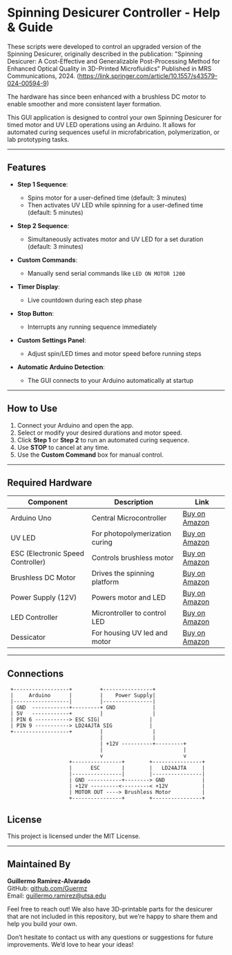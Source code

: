 # Spinning Desicurer Controller - Help & Guide

These scripts were developed to control an upgraded version of the Spinning Desicurer, originally described in the publication:
"Spinning Desicurer: A Cost-Effective and Generalizable Post-Processing Method for Enhanced Optical Quality in 3D-Printed Microfluidics"
Published in MRS Communications, 2024. (https://link.springer.com/article/10.1557/s43579-024-00594-9)

The hardware has since been enhanced with a brushless DC motor to enable smoother and more consistent layer formation.

This GUI application is designed to control your own Spinning Desicurer for timed motor and UV LED operations using an Arduino. It allows for automated curing sequences useful in microfabrication, polymerization, or lab prototyping tasks.

---

## Features

- **Step 1 Sequence**:
  - Spins motor for a user-defined time (default: 3 minutes)
  - Then activates UV LED while spinning for a user-defined time (default: 5 minutes)

- **Step 2 Sequence**:
  - Simultaneously activates motor and UV LED for a set duration (default: 3 minutes)

- **Custom Commands**:
  - Manually send serial commands like `LED ON MOTOR 1200`

- **Timer Display**:
  - Live countdown during each step phase

- **Stop Button**:
  - Interrupts any running sequence immediately

- **Custom Settings Panel**:
  - Adjust spin/LED times and motor speed before running steps

- **Automatic Arduino Detection**:
  - The GUI connects to your Arduino automatically at startup

---

## How to Use

1. Connect your Arduino and open the app.
2. Select or modify your desired durations and motor speed.
3. Click **Step 1** or **Step 2** to run an automated curing sequence.
4. Use **STOP** to cancel at any time.
5. Use the **Custom Command** box for manual control.

---

## Required Hardware

| Component         | Description                             | Link                            |
|------------------|-----------------------------------------|---------------------------------|
| Arduino Uno      | Central Microcontroller | [Buy on Amazon](https://www.amazon.com/Arduino-A000066-ARDUINO-UNO-R3/dp/B008GRTSV6/ref=sr_1_5?crid=28YRPWR3AXFE0&dib=eyJ2IjoiMSJ9.VZl_WiFg-4H_p0-BXr9pa0HoKSbb-SFea21hVZZ6cALU8pwAELbygBcjFL03D8MMjRtwqyz59Jvp4YYmEdUap3MpKeozJvDxvwig6L2iVhVXsriMFErl9ETMgpmSO-ahf6IrtGsRTevHpcYVJShXXmi6A4qOGW9q3ZWwIVUPviCdzaYyR0JX0N8edYo_liEQlyRgPFWuNkwM-dGEaxXo5pxmemN8F0KNog--RsqUtbQ.78hK3veeR6hJv7zEipbFKVC3KxY1hRzStcLQebcx2tk&dib_tag=se&keywords=arduino&qid=1747169415&sprefix=arduino+uno%2Caps%2C302&sr=8-5)             |
| UV LED           | For photopolymerization curing         | [Buy on Amazon](https://www.amazon.com/Chanzon-Ultraviolet-Emitter-Components-Lighting/dp/B01DBZK2C6?th=1)             |
| ESC (Electronic Speed Controller) | Controls brushless motor       | [Buy on Amazon](https://www.amazon.com/RC-Brushless-Electric-Controller-bullet/dp/B0754H7XZZ/ref=sr_1_8?crid=SARKJWAQ9XVZ&dib=eyJ2IjoiMSJ9.Li96wegYvrs7mtYR8L0iICDO5JP0YEMfBC20ueTgDGn5Qrbxqm6M3NYRAWXMZ7RAxehmZUTbfJPNKaybZGmtcuZZMuyrPsp-jooFE6lO_KpIxnGU746vGZOUvcpUFtdvLnPFL8sPsnn4v_wlzPVZ8Lj0Wkw31rlliG9idndn_2Tv2U1lEZHWM7mKWnQaJAYzrcA0ggcBsFUJEwWAF-HaOT1KvIBdl0tcmGClWsdZunQPzXG-JwI3hx2nDh8bAK3BOFgXRIU3A-T38pGOojfXVwb6Ves7_Xmidp3QFoy6Nh236NjvJM8YcC1ITFq3mgmoX6kwZ9-Y3d1SQ8rNIw77MoeEyxRsRlFKrVLDOhSpqR9l1VU3-xh6yZrqh4UrIE9T2Z43BU4pJrhLyuzsTapYe46jBRmzlmEmfTHf7n7sbr3ueRxS2_qkdtw-5l4xDQ4f.4uH1uNzvZOuYMWVUr1DTc2slQ4TrFTgDHD-G8wAtcjo&dib_tag=se&keywords=electronic%2Bspeed%2Bcontroller%2Bbrushless%2Bmotor&qid=1743444372&sprefix=electronic%2Bspeed%2Bcontroller%2Bbrushless%2Bmotor%2Caps%2C300&sr=8-8&th=1)             |
| Brushless DC Motor | Drives the spinning platform           | [Buy on Amazon](https://www.amazon.com/dp/B0841TWF7N/?coliid=I2BD8XCIV34OAP&colid=YT4QZJ7KA01P&ref_=list_c_wl_lv_ov_lig_dp_it&th=1)             |
| Power Supply (12V) | Powers motor and LED          | [Buy on Amazon](https://www.amazon.com/BOSYTRO-Converter-Switching-Electronic-Instruments/dp/B0DJQT5MB9/ref=sr_1_3?crid=3V6433N3CGGV1&dib=eyJ2IjoiMSJ9.F6tb4Ttf-JNKrwLe6btLkkMSQUbBT9c53bL0_n0sO7vq2H3s5pXDK-74I7mqGaDuXrkVkF63cWDoAOVT6HfqjkeMXf5gkYa81xUP1NvWcfJtq5scpF2zMcXKFp7elfdrmcqr2xDyKh-UrBllPcrNqtzQwzMvTyTfV4MoZkjPcPPXu8-LRt-oimWB_Am9KdwGCuMU9NTpEYEwUlzRKo_vgbtRMrl37xs33PMB86j7_Rg.L-_cWpO140QQmVQbqeRlRVcUewc-qIbbFJX7WW1IMt8&dib_tag=se&keywords=power%2Bsupply%2B40A&qid=1743186990&sprefix=power%2Bsupply%2B40a%2Caps%2C147&sr=8-3&th=1)             |
| LED Controller     | Microntroller to control LED           |[Buy on Amazon](https://www.amazon.com/dp/B08T9JJW6Y?ref=ppx_yo2ov_dt_b_fed_asin_title)             |
| Dessicator | For housing UV led and motor | [Buy on Amazon](https://www.amazon.com/Bel-Art-Polycarbonate-Desiccator-Polypropylene-F42020-0000/dp/B002VBW9RS/ref=sr_1_5?crid=PBMCREC7RRU8&dib=eyJ2IjoiMSJ9.iqb1nQx9tdvalGNQpwYILNzb5Se0UqYZvOLdoLveOnJDIfeqIIz7GMO1oah5vCMVf8f88eUK7MeuNWVyFJJB1GnIJDdjem78BFcvYw_psaucFqk0lm6GOWIssqhsJIhSt8CDqBMb0VLihxMxqyGVqnuHSAFF0Et4ko0nVVSg0C8imnI6AoKkOOTjnzoP-zG7r4BxRi9h35wCe84qOLvk_8vh81RhMCrjRWO7pq9Rc24.q8-ptPEVycTNPJxpRL0HcImCTo7V7SFc3eOKkl2u6dg&dib_tag=se&keywords=dessicator&qid=1747169595&sprefix=dessicat%2Caps%2C230&sr=8-5&ufe=app_do%3Aamzn1.fos.9fe8cbfa-bf43-43d1-a707-3f4e65a4b666&th=1)             |

---
## Connections

     +------------------+         +----------------+
     |     Arduino      |         |    Power Supply|
     |------------------|         |----------------|
     | GND  ------------+---------+ GND            |
     | 5V   ------------+         |                |
     | PIN 6 -----------> ESC SIG|                |
     | PIN 9 -----------> LD24AJTA SIG            |
     +------------------+         |                |
                                  |                |
                                  | +12V ----------+---------+
                                  |                          |
                                  v                          v
                        +----------------+        +----------------+
                        |      ESC       |        |   LD24AJTA     |
                        |----------------|        |----------------|
                        | GND -----------+--------> GND            |
                        | +12V ---------<---------< +12V           |
                        | MOTOR OUT ----> Brushless Motor          |
                        +----------------+        +----------------+

## License

This project is licensed under the MIT License.

---

## Maintained By

**Guillermo Ramirez-Alvarado**  
GitHub: [github.com/Guermz](https://github.com/Guermz)  
Email: guillermo.ramirez@utsa.edu

Feel free to reach out! We also have 3D-printable parts for the desicurer that are not included in this repository, but we’re happy to share them and help you build your own.

Don’t hesitate to contact us with any questions or suggestions for future improvements. We’d love to hear your ideas!

